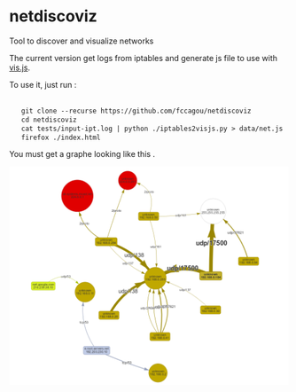 # netdiscoviz
Tool to discover and visualize networks


The current version get logs from iptables and generate js file to use
with [vis.js](http://visjs.org).

To use it, just run :

```

   git clone --recurse https://github.com/fccagou/netdiscoviz
   cd netdiscoviz
   cat tests/input-ipt.log | python ./iptables2visjs.py > data/net.js
   firefox ./index.html

```

You must get a graphe looking like this .

![Sample graphe](data/sample.png)
